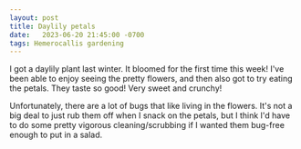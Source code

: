 ```yaml
---
layout: post
title: Daylily petals
date:   2023-06-20 21:45:00 -0700
tags: Hemerocallis gardening
---
```

I got a daylily plant last winter.  It bloomed for the first time this week!  I've been able to enjoy seeing the pretty flowers, and then also got to try eating the petals.
They taste so good!  Very sweet and crunchy!

Unfortunately, there are a lot of bugs that like living in the flowers.  It's not a big deal to just rub them off when I snack on the petals, but I think I'd have to do
some pretty vigorous cleaning/scrubbing if I wanted them bug-free enough to put in a salad.

